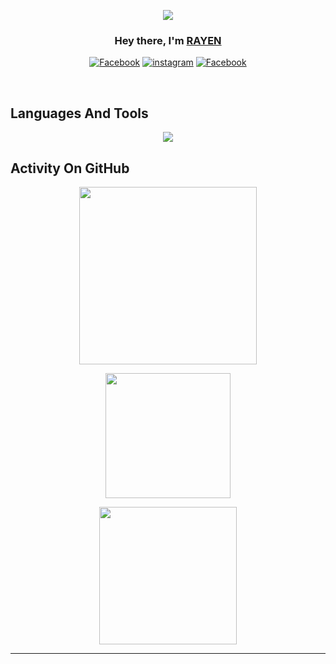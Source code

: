 <p align="center">
<img src="https://readme-typing-svg.demolab.com/?lines=Software%20Engineering%20Student;2+%2B%20years%20of%20coding%20experience;Content%20Creator%20&font=Fira%20Code&center=true&width=700&height=45&color=fff53a&vCenter=true&pause=1000&size=25" /></a>
</p>

<h3 align="center">Hey there, I'm <a href="https://github.com/Rayen-JN">RAYEN</a></h3>
<p align="center">
<a href="https://www.facebook.com/profile.php?id=100082337747453"><img alt="Facebook" src="https://img.shields.io/badge/Facebook-%231877F2.svg?logo=Facebook&logoColor=white"/></a>
<a href="https://instagram.com/_rayen_jouini"><img alt="instagram" src="https://img.shields.io/badge/Instagram-%23E4405F.svg?logo=Instagram&logoColor=white"/></a>
<a href="https://linkedin.com/in/rayencodecraft"><img alt="Facebook" src="https://img.shields.io/badge/LinkedIn-%230077B5.svg?logo=linkedin&logoColor=white"/></a>
</p>

</br>

## Languages And Tools

<p align="center"> <a href="https://github.com/Rayen-JN">
<img src="https://skillicons.dev/icons?i=css,html,js,bash,c,py,mysql,md,vscode,github,mongodb,flask,git,linux,discord,emacs,notion,vim"></a> </p>

## Activity On GitHub

<p align="center">

<img height="284px" src="https://github.com/Rayen-JN/holbertonschool-AirBnB_clone_v2/assets/135613265/8450c40d-fa95-4d65-8b59-bfc0096aae82.gif">
</p>
<p align="center">
<img height="200px" src="https://github-readme-streak-stats.herokuapp.com/?user=Rayen-JN&theme=radical&hide_border=true">
</p>
<p align="center">
<img height="220px" src="https://github-readme-stats.vercel.app/api?username=Rayen-JN&theme=radical&hide_border=true&include_all_commits=true&count_private=true">
</p>

---

